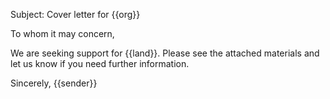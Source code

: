 Subject: Cover letter for {{org}}

To whom it may concern,

We are seeking support for {{land}}. Please see the attached materials and let us know if you need further information.

Sincerely,
{{sender}}
